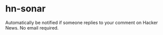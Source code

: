 # hn-sonar
Automatically be notified if someone replies to your comment on Hacker News. No email required.
